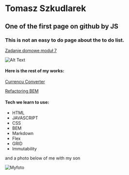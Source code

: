 # Tomasz Szkudlarek 

## One of the first page on github by JS 

### This is not an easy to do page about the to do list.
[Zadanie domowe moduł 7](https://tymek20.github.io/modul-7-zadanie/)

![Alt Text](https://github.com/Tymek20/modul-6-zadanie/blob/master/gif/modul%206%20zadanie%20domowe.gif?raw=true)

#### Here is the rest of my works:

[Currencu Converter](https://tymek20.github.io/Currency-converter/)

[Refactoring BEM](https://tymek20.github.io/BEM-refactoring/)
#### Tech we learn to use: 
- HTML
- JAVASCRIPT
- CSS
- BEM
- Markdown
- Flex
- GRID
- Immutability

and a photo below of me with my son

![Myfoto](https://github.com/tymek20/Currency-converter/blob/main/images/myphoto.jpg?raw=true)